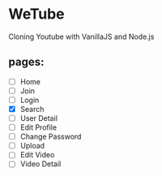 # WeTube

Cloning Youtube with VanillaJS and Node.js

## pages:

- [ ] Home
- [ ] Join
- [ ] Login
- [x] Search
- [ ] User Detail
- [ ] Edit Profile
- [ ] Change Password
- [ ] Upload
- [ ] Edit Video
- [ ] Video Detail